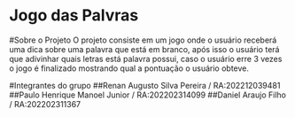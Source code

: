 # Jogo das Palvras

#Sobre o Projeto
O projeto consiste em um jogo onde o usuário receberá uma dica sobre uma palavra que está em branco,
após isso o usuário terá que adivinhar quais letras está palavra possui, caso o usuário erre 3 vezes
o jogo é finalizado mostrando qual a pontuação o usuário obteve.



#Integrantes do grupo
##Renan Augusto Silva Pereira / RA:202212039481
##Paulo Henrique Manoel Junior / RA:202202314099
##Daniel Araujo Filho / RA:202202311367
